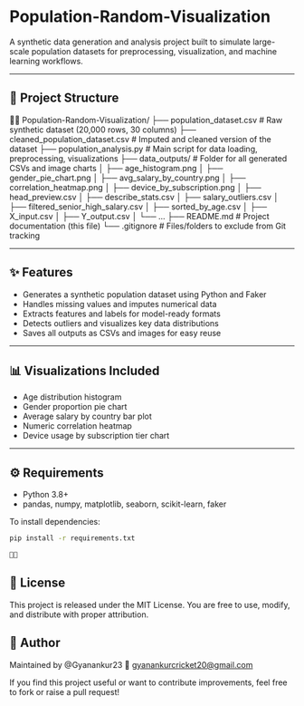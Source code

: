 # Population-Random-Visualization

A synthetic data generation and analysis project built to simulate large-scale population datasets for preprocessing, visualization, and machine learning workflows.

---

## 📁 Project Structure


Population-Random-Visualization/ ├── population_dataset.csv                # Raw synthetic dataset (20,000 rows, 30 columns) ├── cleaned_population_dataset.csv        # Imputed and cleaned version of the dataset ├── population_analysis.py                # Main script for data loading, preprocessing, visualizations ├── data_outputs/                         # Folder for all generated CSVs and image charts │   ├── age_histogram.png │   ├── gender_pie_chart.png │   ├── avg_salary_by_country.png │   ├── correlation_heatmap.png │   ├── device_by_subscription.png │   ├── head_preview.csv │   ├── describe_stats.csv │   ├── salary_outliers.csv │   ├── filtered_senior_high_salary.csv │   ├── sorted_by_age.csv │   ├── X_input.csv │   ├── Y_output.csv │   └── ... ├── README.md                             # Project documentation (this file) └── .gitignore                            # Files/folders to exclude from Git tracking

---

## ✨ Features

- Generates a synthetic population dataset using Python and Faker
- Handles missing values and imputes numerical data
- Extracts features and labels for model-ready formats
- Detects outliers and visualizes key data distributions
- Saves all outputs as CSVs and images for easy reuse

---

## 📊 Visualizations Included

- Age distribution histogram  
- Gender proportion pie chart  
- Average salary by country bar plot  
- Numeric correlation heatmap  
- Device usage by subscription tier chart

---

## ⚙️ Requirements

- Python 3.8+
- pandas, numpy, matplotlib, seaborn, scikit-learn, faker

To install dependencies:

```bash
pip install -r requirements.txt


```

## 🧾 License
This project is released under the MIT License. You are free to use, modify, and distribute with proper attribution.

## 👤 Author
Maintained by @Gyanankur23
📧 gyanankurcricket20@gmail.com

If you find this project useful or want to contribute improvements, feel free to fork or raise a pull request!
